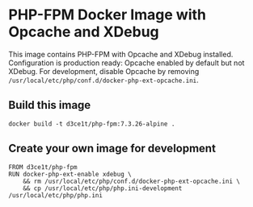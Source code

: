 # PHP-FPM Docker Image with Opcache and XDebug

This image contains PHP-FPM with Opcache and XDebug installed. Configuration is production ready: Opcache enabled by default but not XDebug. For development, disable Opcache by removing `/usr/local/etc/php/conf.d/docker-php-ext-opcache.ini`.

## Build this image
```
docker build -t d3ce1t/php-fpm:7.3.26-alpine .
```

## Create your own image for development
```docker
FROM d3ce1t/php-fpm
RUN docker-php-ext-enable xdebug \
    && rm /usr/local/etc/php/conf.d/docker-php-ext-opcache.ini \
    && cp /usr/local/etc/php/php.ini-development /usr/local/etc/php/php.ini
```
